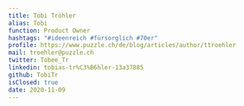 ```yaml
---
title: Tobi Tröhler
alias: Tobi
function: Product Owner
hashtags: "#ideenreich #fürsorglich #70er"
profile: https://www.puzzle.ch/de/blog/articles/author/ttroehler
mail: troehler@puzzle.ch
twitter: Tobee_Tr
linkedin: tobias-tr%C3%B6hler-13a37885
github: TobiTr
isClosed: true
date: 2020-11-09
---
```


